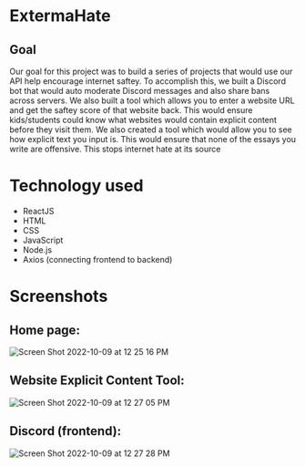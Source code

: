 # ExtermaHate

## Goal
Our goal for this project was to build a series of projects that would use our API help encourage internet saftey. To accomplish this, we built a Discord bot that would auto moderate Discord messages and also share bans across servers. We also built a tool which allows you to enter a website URL and get the saftey score of that website back. This would ensure kids/students could know what websites would contain explicit content before they visit them. We also created a tool which would allow you to see how explicit text you input is. This would ensure that none of the essays you write are offensive. This stops internet hate at its source

# Technology used
- ReactJS
- HTML
- CSS
- JavaScript
- Node.js
- Axios (connecting frontend to backend)

# Screenshots

## Home page:

![Screen Shot 2022-10-09 at 12 25 16 PM](https://user-images.githubusercontent.com/62348312/194768172-e9b1f8b4-44ec-40b9-94a6-b44fc32b284b.png)

## Website Explicit Content Tool:


![Screen Shot 2022-10-09 at 12 27 05 PM](https://user-images.githubusercontent.com/62348312/194768249-59d70c41-2e88-459c-87ce-0f7b4f5265fa.png)


## Discord (frontend):

![Screen Shot 2022-10-09 at 12 27 28 PM](https://user-images.githubusercontent.com/62348312/194768265-e41cafbf-b444-49c5-aefc-96861937962b.png)
